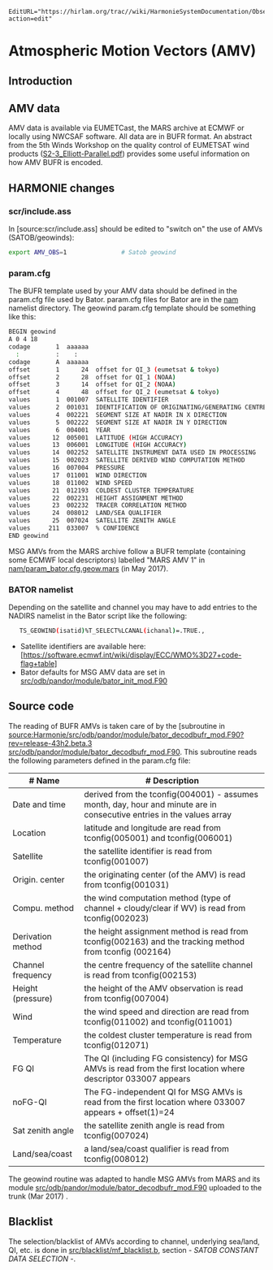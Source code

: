 ```@meta
EditURL="https://hirlam.org/trac//wiki/HarmonieSystemDocumentation/ObservationHowto/Amv?action=edit"
```

# Atmospheric Motion Vectors (AMV)

## Introduction

## AMV data
AMV data is available via EUMETCast, the MARS archive at ECMWF or locally using NWCSAF software. All data are in BUFR format. An abstract from the 5th Winds Workshop on the quality control of EUMETSAT wind products ([S2-3_Elliott-Parallel.pdf](https://hirlam.org/trac/raw-attachment/wiki/HarmonieSystemDocumentation/ObservationHowto/Amv/S2-3_Elliott-Parallel.pdf)) provides some useful information on how AMV BUFR is encoded.
## HARMONIE changes
### scr/include.ass
In [source:scr/include.ass] should be edited to "switch on" the use of AMVs (SATOB/geowinds):
```bash
export AMV_OBS=1               # Satob geowind
```

### param.cfg
The BUFR template used by your AMV data should be defined in the param.cfg file used by Bator. param.cfg files for Bator are in the [nam](https://hirlam.org/trac/browser//trunk/harmonie/nam) namelist directory. The geowind param.cfg template should be something like this:
```bash
BEGIN geowind
A 0 4 18
codage       1  aaaaaa
  :          :    :
codage       A  aaaaaa
offset       1      24  offset for QI_3 (eumetsat & tokyo)
offset       2      28  offset for QI_1 (NOAA)
offset       3      14  offset for QI_2 (NOAA)
offset       4      48  offset for QI_2 (eumetsat & tokyo)
values       1  001007  SATELLITE IDENTIFIER
values       2  001031  IDENTIFICATION OF ORIGINATING/GENERATING CENTRE (SEE NOTE 10)
values       4  002221  SEGMENT SIZE AT NADIR IN X DIRECTION
values       5  002222  SEGMENT SIZE AT NADIR IN Y DIRECTION
values       6  004001  YEAR
values      12  005001  LATITUDE (HIGH ACCURACY)
values      13  006001  LONGITUDE (HIGH ACCURACY)
values      14  002252  SATELLITE INSTRUMENT DATA USED IN PROCESSING
values      15  002023  SATELLITE DERIVED WIND COMPUTATION METHOD
values      16  007004  PRESSURE
values      17  011001  WIND DIRECTION
values      18  011002  WIND SPEED
values      21  012193  COLDEST CLUSTER TEMPERATURE
values      22  002231  HEIGHT ASSIGNMENT METHOD
values      23  002232  TRACER CORRELATION METHOD
values      24  008012  LAND/SEA QUALIFIER
values      25  007024  SATELLITE ZENITH ANGLE
values     211  033007  % CONFIDENCE
END geowind
```

MSG AMVs from the MARS archive follow a BUFR template (containing some ECMWF local descriptors) labelled "MARS AMV 1" in [nam/param_bator.cfg.geow.mars](https://hirlam.org/trac/browser/Harmonie/nam/param_bator.cfg.geow.mars?rev=release-43h2.beta.3) (in May 2017).

### BATOR namelist
Depending on the satellite and channel you may have to add entries to the NADIRS namelist in the Bator script like the following:
```bash
   TS_GEOWIND(isatid)%T_SELECT%LCANAL(ichanal)=.TRUE.,
```
 * Satellite identifiers are available here: [https://software.ecmwf.int/wiki/display/ECC/WMO%3D27+code-flag+table]
 * Bator defaults for MSG AMV data are set in [src/odb/pandor/module/bator_init_mod.F90](https://hirlam.org/trac/browser/Harmonie/src/odb/pandor/module/bator_init_mod.F90#L648?rev=release-43h2.beta.3)
## Source code
The reading of BUFR AMVs is taken care of by the [subroutine in [source:Harmonie/src/odb/pandor/module/bator_decodbufr_mod.F90?rev=release-43h2.beta.3 src/odb/pandor/module/bator_decodbufr_mod.F90](https://hirlam.org/trac/browser/geowind]). This subroutine reads the following parameters defined in the param.cfg file:

|# Name|# Description|
| --- | --- |
| Date and time     | derived from the tconfig(004001) - assumes month, day, hour and minute are in consecutive entries in the values array |
| Location          | latitude and longitude are read from tconfig(005001) and tconfig(006001)                                              |
| Satellite         | the satellite identifier is read from tconfig(001007)                                                                 |
| Origin. center    | the originating center (of the AMV) is read from tconfig(001031)                                                      |
| Compu. method     | the wind computation method (type of channel + cloudy/clear if WV) is read from tconfig(002023)                       |
| Derivation method | the height assignment method is read from tconfig(002163) and the tracking method from tconfig (002164)               |
| Channel frequency | the centre frequency of the satellite channel is read from tconfig(002153)                                            |
| Height (pressure) | the height of the AMV observation is read from tconfig(007004)                                                        |
| Wind              | the wind speed and direction  are read from tconfig(011002) and tconfig(011001)                                       |
| Temperature       | the coldest cluster temperature is read from tconfig(012071)                                                          |
| FG QI             | The QI (including FG consistency) for MSG AMVs is read from the first location where descriptor 033007 appears        |
| noFG-QI           | The FG-independent QI for MSG AMVs is read from the first location where 033007 appears + offset(1)=24                |
| Sat zenith angle  | the satellite zenith angle is read from tconfig(007024)                                                               |
| Land/sea/coast    | a land/sea/coast qualifier is read from tconfig(008012)                                                               |

The geowind routine was adapted to handle MSG AMVs from MARS and its module [src/odb/pandor/module/bator_decodbufr_mod.F90](https://hirlam.org/trac/browser/Harmonie/src/odb/pandor/module/bator_decodbufr_mod.F90?rev=release-43h2.beta.3) uploaded to the trunk (Mar 2017) .

## Blacklist
The selection/blacklist of AMVs according to channel, underlying sea/land, QI, etc. is done in [src/blacklist/mf_blacklist.b](https://hirlam.org/trac/browser/Harmonie/src/blacklist/mf_blacklist.b?rev=release-43h2.beta.3), section *- SATOB CONSTANT DATA SELECTION -*.
